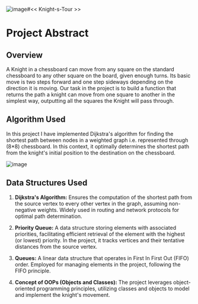![image](https://github.com/Kanika18ss/Knight-s-Tour-/assets/110254553/92464733-f76f-44e0-870f-e859cb507f96)#<< Knight-s-Tour >>
# Project Abstract

## Overview
A Knight in a chessboard can move from any square on the standard chessboard to any other square on the board, given enough turns. Its basic move is two steps forward and one step sideways depending on the direction it is moving. Our task in the project is to build a function that returns the path a knight can move from one square to another in the simplest way, outputting all the squares the Knight will pass through.

## Algorithm Used
In this project I have implemented Dijkstra's algorithm for finding the shortest path between nodes in a weighted graph i.e. represented through (8*8) chessboard. In this context, it optimally determines the shortest path from the knight's initial position to the destination on the chessboard.

![image](https://github.com/Kanika18ss/Knight-s-Tour-/assets/110254553/fbc5e1cb-af86-463a-bf3b-d6d540657ce5)

## Data Structures Used
1. **Dijkstra's Algorithm:** Ensures the computation of the shortest path from the source vertex to every other vertex in the graph, assuming non-negative weights. Widely used in routing and network protocols for optimal path determination.
  
2. **Priority Queue:** A data structure storing elements with associated priorities, facilitating efficient retrieval of the element with the highest (or lowest) priority. In the project, it tracks vertices and their tentative distances from the source vertex.

3. **Queues:** A linear data structure that operates in First In First Out (FIFO) order. Employed for managing elements in the project, following the FIFO principle.

4. **Concept of OOPs (Objects and Classes):** The project leverages object-oriented programming principles, utilizing classes and objects to model and implement the knight's movement.


